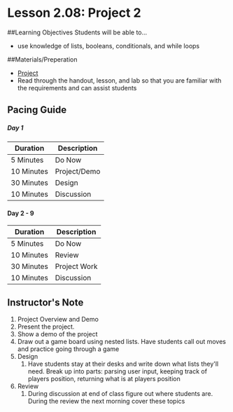 # Lesson 2.08: Project 2

##Learning Objectives
Students will be able to... 
* use knowledge of lists, booleans, conditionals, and while loops 

##Materials/Preperation
* [Project]
* Read through the handout, lesson, and lab so that you are familiar with the requirements and can assist students

## Pacing Guide
##### Day 1
| Duration   | Description |
| ---------- | ----------- |
| 5 Minutes  | Do Now      |
| 10 Minutes | Project/Demo|
| 30 Minutes | Design      |
| 10 Minutes | Discussion  |
#### Day 2 - 9 
| Duration   | Description |
| ---------- | ----------- |
| 5 Minutes  | Do Now      |
| 10 Minutes | Review      |
| 30 Minutes | Project Work|
| 10 Minutes | Discussion  |

## Instructor's Note
1. Project Overview and Demo 
  1. Present the project. 
  2. Show a demo of the project
  3. Draw out a game board using nested lists. Have students call out moves and practice going through a game
2. Design
    1. Have students stay at their desks and write down what lists they'll need. Break up into parts: parsing user input, keeping track of players position, returning what is at players position 
3. Review
    1. During discussion at end of class figure out where students are. During the review the next morning cover these topics 
  
[Project]: https://teals-introcs.gitbooks.io/2nd-semester-introduction-to-computer-science-pri/content/project2_textmonster.html